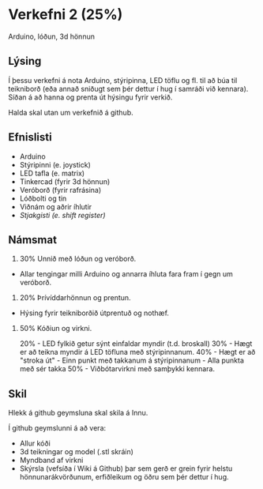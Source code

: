 # Verkefni 2 (25%)
Arduino, lóðun, 3d hönnun

## Lýsing
Í þessu verkefni á nota Arduino, stýripinna, LED töflu og fl. til að búa til teikniborð (eða annað sniðugt sem þér dettur í hug í samráði við kennara). Síðan á að hanna og prenta út hýsingu fyrir verkið.

Halda skal utan um verkefnið á github.

## Efnislisti
 - Arduino
 - Stýripinni (e. joystick)
 - LED tafla (e. matrix)
 - Tinkercad (fyrir 3d hönnun)
 - Veróborð (fyrir rafrásina)
 - Lóðbolti og tin
 - Viðnám og aðrir íhlutir
 - _Stjakgisti (e. shift register)_


## Námsmat
1. 30% Unnið með lóðun og veróborð.
  - Allar tengingar milli Arduino og annarra íhluta fara fram í gegn um veróborð.
 
1. 20% Þrívíddarhönnun og prentun.
  - Hýsing fyrir teikniborðið útprentuð og nothæf.

1. 50% Kóðiun og virkni.

    20%  - LED fylkið getur sýnt einfaldar myndir (t.d. broskall) 
    30%  - Hægt er að teikna myndir á LED töfluna með stýripinnanum. 
    40%  - Hægt er að "stroka út"
            - Einn punkt með takkanum á stýripinnanum
            - Alla punkta með sér takka
    50% - Viðbótarvirkni með samþykki kennara.


## Skil
Hlekk á github geymsluna skal skila á Innu.

Í github geymslunni á að vera:
- Allur kóði
- 3d teikningar og model (.stl skráin)
- Myndband af virkni
- Skýrsla (vefsíða í Wiki á Github) þar sem gerð er grein fyrir helstu hönnunarákvörðunum, erfiðleikum og öðru sem þér dettur í hug.

